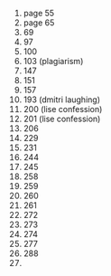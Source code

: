 1. page 55
2. page 65
3. 69
4. 97
5. 100
6. 103 (plagiarism)
7. 147
8. 151
9. 157
10. 193 (dmitri laughing)
11. 200 (lise confession)
12. 201 (lise confession)
13. 206
14. 229
15. 231
16. 244
17. 245
18. 258
19. 259
20. 260
21. 261
22. 272
23. 273
24. 274
25. 277
26. 288
27. 